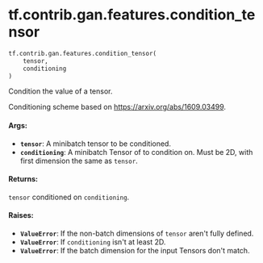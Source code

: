 <div itemscope itemtype="http://developers.google.com/ReferenceObject">
<meta itemprop="name" content="tf.contrib.gan.features.condition_tensor" />
<meta itemprop="path" content="Stable" />
</div>

# tf.contrib.gan.features.condition_tensor

``` python
tf.contrib.gan.features.condition_tensor(
    tensor,
    conditioning
)
```

Condition the value of a tensor.

Conditioning scheme based on https://arxiv.org/abs/1609.03499.

#### Args:

* <b>`tensor`</b>: A minibatch tensor to be conditioned.
* <b>`conditioning`</b>: A minibatch Tensor of to condition on. Must be 2D, with first
    dimension the same as `tensor`.


#### Returns:

`tensor` conditioned on `conditioning`.


#### Raises:

* <b>`ValueError`</b>: If the non-batch dimensions of `tensor` aren't fully defined.
* <b>`ValueError`</b>: If `conditioning` isn't at least 2D.
* <b>`ValueError`</b>: If the batch dimension for the input Tensors don't match.